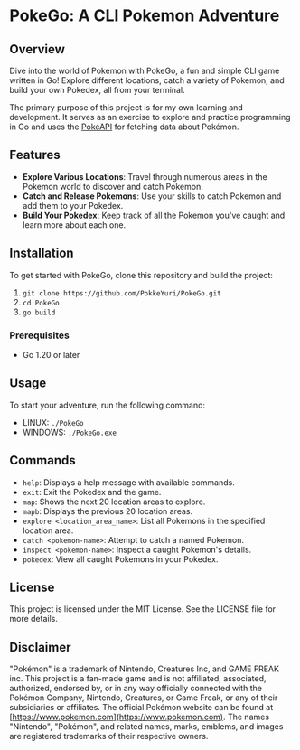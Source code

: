 # PokeGo: A CLI Pokemon Adventure

## Overview
Dive into the world of Pokemon with PokeGo, a fun and simple CLI game written in Go! Explore different locations, catch a variety of Pokemon, and build your own Pokedex, all from your terminal.

The primary purpose of this project is for my own learning and development. It serves as an exercise to explore and practice programming in Go and uses the [PokéAPI](https://pokeapi.co/) for fetching data about Pokémon.

## Features
- **Explore Various Locations**: Travel through numerous areas in the Pokemon world to discover and catch Pokemon.
- **Catch and Release Pokemons**: Use your skills to catch Pokemon and add them to your Pokedex.
- **Build Your Pokedex**: Keep track of all the Pokemon you've caught and learn more about each one.

## Installation

To get started with PokeGo, clone this repository and build the project:
1. `git clone https://github.com/PokkeYuri/PokeGo.git`
2. `cd PokeGo`
3. `go build`

### Prerequisites
- Go 1.20 or later

## Usage
To start your adventure, run the following command: 
- LINUX: `./PokeGo`
- WINDOWS: `./PokeGo.exe`

## Commands
- `help`: Displays a help message with available commands.
- `exit`: Exit the Pokedex and the game.
- `map`: Shows the next 20 location areas to explore.
- `mapb`: Displays the previous 20 location areas.
- `explore <location_area_name>`: List all Pokemons in the specified location area.
- `catch <pokemon-name>`: Attempt to catch a named Pokemon.
- `inspect <pokemon-name>`: Inspect a caught Pokemon's details.
- `pokedex`: View all caught Pokemons in your Pokedex.

## License
This project is licensed under the MIT License. See the LICENSE file for more details.

## Disclaimer
"Pokémon" is a trademark of Nintendo, Creatures Inc, and GAME FREAK inc. This project is a fan-made game and is not affiliated, associated, authorized, endorsed by, or in any way officially connected with the Pokémon Company, Nintendo, Creatures, or Game Freak, or any of their subsidiaries or affiliates. The official Pokémon website can be found at [https://www.pokemon.com](https://www.pokemon.com). The names "Nintendo", "Pokémon", and related names, marks, emblems, and images are registered trademarks of their respective owners.
